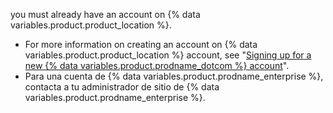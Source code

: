 you must already have an account on {% data variables.product.product_location %}.

- For more information on creating an account on {% data variables.product.product_location %} account, see "[Signing up for a new {% data variables.product.prodname_dotcom %} account](/articles/signing-up-for-a-new-github-account/)".
- Para una cuenta de {% data variables.product.prodname_enterprise %}, contacta a tu administrador de sitio de {% data variables.product.prodname_enterprise %}.
